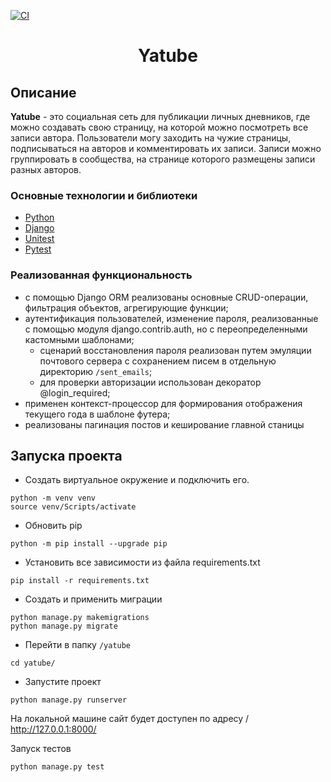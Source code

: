 [![CI](https://github.com/yandex-praktikum/hw05_final/actions/workflows/python-app.yml/badge.svg?branch=master)](https://github.com/yandex-praktikum/hw05_final/actions/workflows/python-app.yml)
<h1 align="center">Yatube</h1>

## Описание

**Yatube** - это социальная сеть для публикации личных дневников, где 
можно создавать свою страницу, на которой можно посмотреть все записи 
автора. Пользователи могу заходить на чужие страницы, подписываться на 
авторов и комментировать их записи. Записи можно группировать в 
сообщества, на странице которого размещены записи разных авторов. 

### Основные технологии и библиотеки

* [Python](https://www.python.org/)
* [Django](https://docs.djangoproject.com/en/4.1/)
* [Unitest](https://docs.python.org/3/library/unittest.html)
* [Pytest](https://docs.pytest.org/en/7.1.x/contents.html)

### Реализованная функциональность

* с помощью Django ORM реализованы основные CRUD-операции, 
фильтрация объектов, агрегирующие функции;  
* аутентификация пользователей, изменение пароля, 
реализованные с помощью модуля django.contrib.auth, но с 
переопределенными кастомными шаблонами;
  * сценарий восстановления пароля реализован путем эмуляции почтового 
  сервера с сохранением писем в отдельную директорию `/sent_emails`;
  * для проверки авторизации использован декоратор @login_required;
* применен контекст-процессор для формирования отображения текущего
года в шаблоне футера;
* реализованы пагинация постов и кеширование главной станицы

## Запуска проекта

- Создать виртуальное окружение и подключить его.
```
python -m venv venv
source venv/Scripts/activate
```
- Обновить pip
```
python -m pip install --upgrade pip
```
- Установить все зависимости из файла requirements.txt
```
pip install -r requirements.txt
```
- Создать и применить миграции 
```
python manage.py makemigrations
python manage.py migrate
```
- Перейти в папку ```/yatube```
```
cd yatube/
```
- Запустите проект
```
python manage.py runserver
```

На локальной машине сайт будет доступен по адресу 
/ http://127.0.0.1:8000/

Запуск тестов
```
python manage.py test
```




